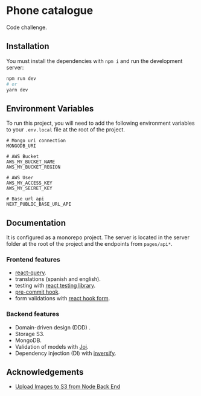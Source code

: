 # Phone catalogue

Code challenge.

## Installation

You must install the dependencies with `npm i` and run the development server:

```bash
npm run dev
# or
yarn dev
```
    
## Environment Variables

To run this project, you will need to add the following environment variables to your `.env.local` file at the root of the project.

```
# Mongo uri connection
MONGODB_URI

# AWS Bucket
AWS_MY_BUCKET_NAME
AWS_MY_BUCKET_REGION

# AWS User
AWS_MY_ACCESS_KEY
AWS_MY_SECRET_KEY

# Base url api
NEXT_PUBLIC_BASE_URL_API
```


## Documentation

It is configured as a monorepo project. The server is located in the server folder at the root of the project and the endpoints from `pages/api*`.

### Frontend features

- [react-query](https://tanstack.com/query/v4/?from=reactQueryV3&original=https://react-query-v3.tanstack.com/).
- translations (spanish and english).
- testing with [react testing library](https://testing-library.com/docs/react-testing-library/intro/).
- [pre-commit hook](https://www.npmjs.com/package/pre-commit).
- form validations with [react hook form](https://react-hook-form.com/).

### Backend features

- Domain-driven design (DDD) .
- Storage S3.
- MongoDB.
- Validation of models with [Joi](https://joi.dev/).
- Dependency injection (DI) with [inversify](https://inversify.io/).
## Acknowledgements

 - [Upload Images to S3 from Node Back End](https://www.youtube.com/watch?v=NZElg91l_ms&ab_channel=SamMeech-Ward)